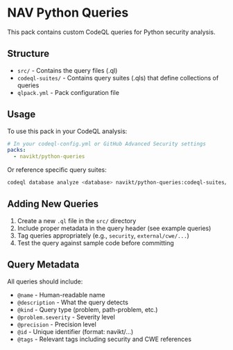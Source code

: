 # NAV Python Queries

This pack contains custom CodeQL queries for Python security analysis.

## Structure

- `src/` - Contains the query files (.ql)
- `codeql-suites/` - Contains query suites (.qls) that define collections of queries
- `qlpack.yml` - Pack configuration file

## Usage

To use this pack in your CodeQL analysis:

```yaml
# In your codeql-config.yml or GitHub Advanced Security settings
packs:
  - navikt/python-queries
```

Or reference specific query suites:

```bash
codeql database analyze <database> navikt/python-queries:codeql-suites/navikt-python-security.qls
```

## Adding New Queries

1. Create a new `.ql` file in the `src/` directory
2. Include proper metadata in the query header (see example queries)
3. Tag queries appropriately (e.g., `security`, `external/cwe/...`)
4. Test the query against sample code before committing

## Query Metadata

All queries should include:
- `@name` - Human-readable name
- `@description` - What the query detects
- `@kind` - Query type (problem, path-problem, etc.)
- `@problem.severity` - Severity level
- `@precision` - Precision level
- `@id` - Unique identifier (format: navikt/...)
- `@tags` - Relevant tags including security and CWE references
